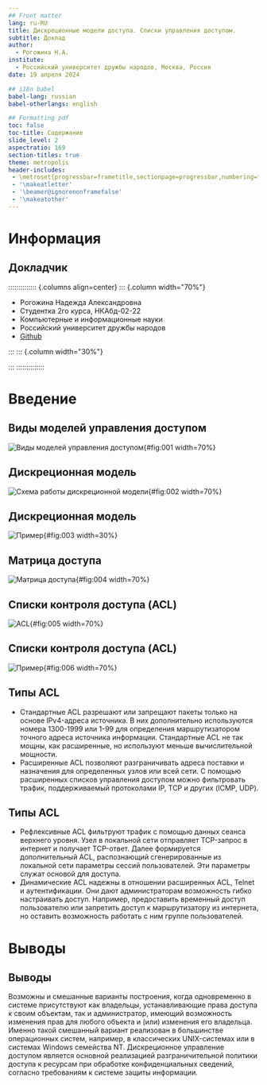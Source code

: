 ```yaml
---
## Front matter
lang: ru-RU
title: Дискреционные модели доступа. Списки управления доступом.
subtitle: Доклад
author:
  - Рогожина Н.А.
institute:
  - Российский университет дружбы народов, Москва, Россия
date: 19 апреля 2024

## i18n babel
babel-lang: russian
babel-otherlangs: english

## Formatting pdf
toc: false
toc-title: Содержание
slide_level: 2
aspectratio: 169
section-titles: true
theme: metropolis
header-includes:
 - \metroset{progressbar=frametitle,sectionpage=progressbar,numbering=fraction}
 - '\makeatletter'
 - '\beamer@ignorenonframefalse'
 - '\makeatother'
---
```


# Информация

## Докладчик

:::::::::::::: {.columns align=center}
::: {.column width="70%"}

  * Рогожина Надежда Александровна
  * Студентка 2го курса, НКАбд-02-22
  * Компьютерные и информационные науки
  * Российский университет дружбы народов
  * [Github](https://github.com/MikoGreen/study_2023-2024_infosec)

:::
::: {.column width="30%"}

:::
::::::::::::::

# Введение

## Виды моделей управления доступом

![Виды моделей управления доступом](image/1.jpg){#fig:001 width=70%}

## Дискреционная модель

![Схема работы дискреционной модели](image/2.jpg){#fig:002 width=70%}

## Дискреционная модель

![Пример](image/3.jpg){#fig:003 width=30%}

## Матрица доступа

![Матрица доступа](image/4.png){#fig:004 width=70%}

## Списки контроля доступа (ACL)

![ACL](image/5.jpg){#fig:005 width=70%}

## Списки контроля доступа (ACL)

![Пример](image/6.png){#fig:006 width=70%}

## Типы ACL

- Стандартные ACL разрешают или запрещают пакеты только на основе IPv4-адреса источника. В них дополнительно используются номера 1300-1999 или 1-99 для определения маршрутизатором точного адреса источника информации. Стандартные ACL не так мощны, как расширенные, но используют меньше вычислительной мощности.
- Расширенные ACL позволяют разграничивать адреса поставки и назначения для определенных узлов или всей сети. С помощью расширенных списков управления доступом можно фильтровать трафик, поддерживаемый протоколами IP, TCP и других (ICMP, UDP).

## Типы ACL

- Рефлексивные ACL фильтруют трафик с помощью данных сеанса верхнего уровня. Узел в локальной сети отправляет TCP-запрос в интернет и получает TCP-ответ. Далее формируется дополнительный ACL, распознающий сгенерированные из локальной сети параметры сессий пользователей. Эти параметры служат основой для доступа.
- Динамические ACL надежны в отношении расширенных ACL, Telnet и аутентификации. Они дают администраторам возможность гибко настраивать доступ. Например, предоставить временный доступ пользователю или запретить доступ к маршрутизатору из интернета, но оставить возможность работать с ним группе пользователей.

# Выводы

## Выводы

Возможны и смешанные варианты построения, когда одновременно в системе присутствуют как владельцы, устанавливающие права доступа к своим объектам, так и администратор, имеющий возможность изменения прав для любого объекта и (или) изменения его владельца. Именно такой смешанный вариант реализован в большинстве операционных систем, например, в классических UNIX-системах или в системах Windows семейства NT.
Дискреционное управление доступом является основной реализацией разграничительной политики доступа к ресурсам при обработке конфиденциальных сведений, согласно требованиям к системе защиты информации.

